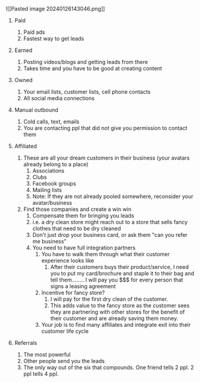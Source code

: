 ![[Pasted image 20240126143046.png]]

1. Paid
	1. Paid ads
	1. Fastest way to get leads
2. Earned
	1. Posting videos/blogs and getting leads from there
	1. Takes time and you have to be good at creating content
3. Owned
	1. Your email lists, customer lists, cell phone contacts
	1. All social media connections
4. Manual outbound
	1. Cold calls, text, emails
	1. You are contacting ppl that did not give you permission to contact them

5. Affiliated
	1. These are all your dream customers in their business (your avatars already belong to a place)
		1. Associations
		1. Clubs
		1. Facebook groups
		1. Mailing lists
		1. Note: If they are not already pooled somewhere, reconsider your avatar/business
	1. Find those companies and create a win win
		1. Compensate them for bringing you leads
		1. i.e. a dry clean store might reach out to a store that sells fancy clothes that need to be dry cleaned
		1. Don't just drop your business card, or ask them "can you refer me business"
		1. You need to have full integration partners
			1. You have to walk them through what their customer experience looks like
				1. After their customers buys their product/service, I need you to put my card/brochure and staple it to their bag and tell them…….. I will pay you \$\$\$ for every person that signs a leasing agreement
			1. Incentive for fancy store?
				1. I will pay for the first dry clean of the customer.
				1. This adds value to the fancy store as the customer sees they are partnering with other stores for the benefit of their customer and are already saving them money.
			1. Your job is to find many affiliates and integrate exit into their customer life cycle
6. Referrals
	1. The most powerful
	1. Other people send you the leads
	1. The only way out of the six that compounds. One friend tells 2 ppl. 2 ppl tells 4 ppl.